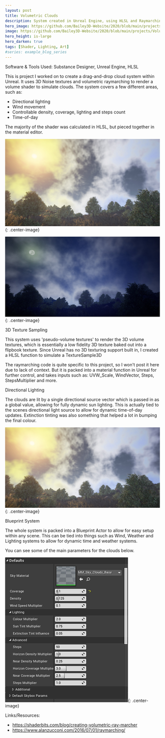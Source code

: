 ```yaml
---
layout: post
title: Volumetric Clouds
description: System created in Unreal Engine, using HLSL and Raymarching techniques to create volumetric clouds.
hero_image: https://github.com/Bailey3D-Website/2020/blob/main/projects/Volumetric%20Clouds/thumb.jpg?raw=true
image: https://github.com/Bailey3D-Website/2020/blob/main/projects/Volumetric%20Clouds/thumb.jpg?raw=true
hero_height: is-large
hero_darken: true
tags: [Shader, Lighting, Art]
#series: example_blog_series
---
```

Software & Tools Used: Substance Designer, Unreal Engine, HLSL


This is project I worked on to create a drag-and-drop cloud system within Unreal. It uses 3D Noise textures and volumetric raymarching to render a volume shader to simulate clouds. The system covers a few different areas, such as:

- Directional lighting
- Wind movement
- Controllable density, coverage, lighting and steps count
- Time-of-day

The majority of the shader was calculated in HLSL, but pieced together in the material editor.

![Image](https://github.com/Bailey3D-Website/2020/blob/main/projects/Volumetric%20Clouds/thumb.jpg?raw=true){: .center-image}

![Image](https://github.com/Bailey3D-Website/2020/blob/main/projects/Volumetric%20Clouds/bailey-martin-volumeclouds-render-01.jpg?raw=true){: .center-image}

3D Texture Sampling

This system uses 'pseudo-volume textures'  to render the 3D volume textures, which is essentially a low fidelity 3D texture baked out into a flipbook texture. Since Unreal has no 3D texturing support built in, I created a HLSL function to simulate a TextureSample3D 

<script src="https://gist.github.com/Bailey3D/008fa85282f1d5bcd348ee770c84dc90.js"></script>

The raymarching code is quite specific to this project, so I won't post it here due to lack of context. But it is packed into a material function in Unreal for further control, and takes inputs such as: UVW_Scale, WindVector, Steps, StepsMultiplier and more.

Directional Lighting

The clouds are lit by a single directional source vector which is passed in as a global value, allowing for fully dynamic sun lighting. This is actually tied to the scenes directional light source to allow for dynamic time-of-day updates. Extinction tinting was also something that helped a lot in bumping the final colour.

![Image](https://github.com/Bailey3D-Website/2020/blob/main/projects/Volumetric%20Clouds/bailey-martin-volumeclouds-render-02.jpg?raw=true){: .center-image}

Blueprint System

The whole system is packed into a Blueprint Actor to allow for easy setup within any scene. This can be tied into things such as Wind, Weather and Lighting systems to allow for dynamic time and weather systems.

You can see some of the main parameters for the clouds below.

![Image](https://github.com/Bailey3D-Website/2020/blob/main/projects/Volumetric%20Clouds/bailey-martin-ezgif-com-resize.jpg?raw=true){: .center-image}

 Links/Resources:

- https://shaderbits.com/blog/creating-volumetric-ray-marcher
- https://www.alanzucconi.com/2016/07/01/raymarching/